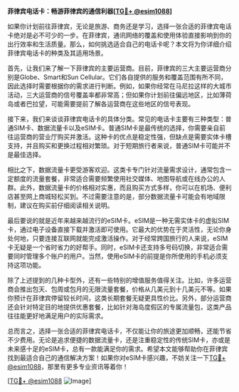 **菲律宾电话卡：畅游菲律宾的通信利器[[TG💪+ @esim1088](https://t.me/s/esim1088)]**

如果你计划前往菲律宾，无论是旅游、商务还是学习，选择一张合适的菲律宾电话卡绝对是必不可少的一步。在菲律宾，通讯网络的覆盖和使用体验直接影响到你的出行效率和生活质量。那么，如何挑选适合自己的电话卡呢？本文将为你详细介绍菲律宾电话卡的种类及其适用场景。

首先，让我们来了解一下菲律宾的主要运营商。目前，菲律宾的三大主要运营商分别是Globe、Smart和Sun Cellular。它们各自提供的服务和覆盖范围有所不同，因此选择时需要根据你的需求进行判断。例如，如果你经常在马尼拉这样的大城市活动，三大运营商的信号覆盖率都非常高；但如果你计划前往偏远地区，比如薄荷岛或者巴拉望，可能需要提前了解各运营商在这些地区的信号表现。

接下来，我们来谈谈菲律宾电话卡的具体分类。常见的电话卡主要有三种类型：普通SIM卡、数据流量卡以及eSIM卡。普通SIM卡是最传统的选择，你需要亲自前往运营商的营业厅购买并激活。这种卡的优点是稳定性强，但缺点是需要实体卡槽支持，并且购买和更换过程相对繁琐。对于短期旅行者来说，普通SIM卡可能并不是最佳选择。

相比之下，数据流量卡更受游客欢迎。这类卡专门针对流量需求设计，通常包含一定额度的流量套餐，非常适合需要频繁使用社交媒体、地图导航或在线办公的人群。此外，数据流量卡的价格相对实惠，而且购买方式多样，你可以在机场、便利店甚至网上商城轻松买到。不过需要注意的是，部分数据流量卡可能会有地域限制，建议在购买前仔细阅读相关说明。

最后要说的就是近年来越来越流行的eSIM卡。eSIM是一种无需实体卡的虚拟SIM卡，通过电子设备直接下载并激活即可使用。它最大的优势在于灵活性，无论你身处何地，只要连接互联网就能完成激活操作。对于经常跨国旅行的人来说，eSIM卡无疑是一个省时省力的好帮手。同时，eSIM卡还支持多号码切换，非常适合需要同时管理多个账户的用户。当然，使用eSIM卡的前提是你所使用的手机必须支持这项功能。

除了上述提到的几种卡型外，还有一些特别的增值服务值得关注。比如，许多运营商会推出包天、包周或包月的无限流量套餐，价格从几美元到十几美元不等。如果你预计在菲律宾停留较长时间，这类长期套餐无疑更具性价比。另外，部分运营商还会针对特定目的地提供优惠套餐，比如针对海岛度假区的专属流量包，这类产品往往能更好地满足用户的实际需求。

总而言之，选择一张合适的菲律宾电话卡，不仅能让你的旅途更加顺畅，还能节省不少费用。无论是追求便捷的数据流量卡，还是注重稳定性的传统SIM卡，亦或是未来感十足的eSIM卡，总有一款能满足你的需求。希望本文能够帮助你在菲律宾找到最适合自己的通信解决方案！如果你对eSIM卡感兴趣，不妨关注一下[TG💪+ @esim1088](https://t.me/s/esim1088)，那里有更多专业资讯等着你！

[[TG💪+ @esim1088](https://t.me/s/esim1088) ![Image](https://i.postimg.cc/4NQfJmqS/Snipaste-2025-05-13-00-14-12.png)]